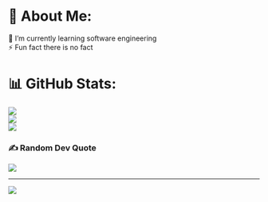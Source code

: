 # 💫 About Me:
🌱 I’m currently learning software engineering<br>⚡ Fun fact there is no fact

# 📊 GitHub Stats:
![](https://github-readme-stats.vercel.app/api?username=prashamsalohanii&theme=dark&hide_border=true&include_all_commits=true&count_private=true)<br/>
![](https://github-readme-streak-stats.herokuapp.com/?user=prashamsalohanii&theme=dark&hide_border=true)<br/>
![](https://github-readme-stats.vercel.app/api/top-langs/?username=prashamsalohanii&theme=dark&hide_border=true&include_all_commits=true&count_private=true&layout=compact)

### ✍️ Random Dev Quote
![](https://quotes-github-readme.vercel.app/api?type=horizontal&theme=radical)

---
[![](https://visitcount.itsvg.in/api?id=prashamsalohanii&icon=0&color=0)](https://visitcount.itsvg.in)
